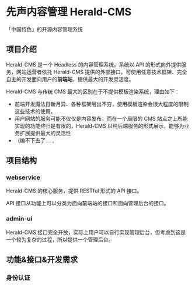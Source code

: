 # 先声内容管理 Herald-CMS

「中国特色」的开源内容管理系统

## 项目介绍

Herald-CMS 是一个 Headless 的内容管理系统。系统以 API 的形式向外提供服务，网站运营者依托 Herald-CMS 提供的外部接口，可使用任意技术框架、完全自主的开发面向用户的**前端站**，提供最大的开发灵活度。

Herald-CMS 与传统 CMS 最大的区别在于不提供模板渲染系统，理由如下：
* 前端开发魔法日新月异、各种框架层出不穷，使用模板渲染会很大程度的限制这些技术的使用。
* 用户网站的服务可能不仅仅是内容发布，而在一个局限的 CMS 站点之上所能实现的功能终归是有限的，Herald-CMS 以纯后端服务的形式展示，能够为业务扩展提供最大的灵活性
* （编不下去了……

## 项目结构

### webservice

Herald-CMS 的核心服务，提供 RESTful 形式的 API 接口。

API 接口从功能上可以分类为面向前端站的接口和面向管理后台的接口。

### admin-ui

Herald-CMS 接口完全开放，实际上用户可以自行实现管理后台，但考虑到这是一个较为复杂的过程，所以提供一个管理后台。

## 功能&接口&开发需求

### 身份认证



